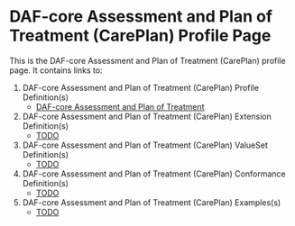 # DAF-core Assessment and Plan of Treatment (CarePlan) Profile Page

This is the DAF-core Assessment and Plan of Treatment (CarePlan) profile page.  It contains links to:

1. DAF-core Assessment and Plan of Treatment (CarePlan) Profile Definition(s)
   * [DAF-core Assessment and Plan of Treatment](daf-core-assessandplan.html)
2. DAF-core Assessment and Plan of Treatment (CarePlan) Extension Definition(s)
    * [TODO]()
3. DAF-core Assessment and Plan of Treatment (CarePlan) ValueSet Definition(s)
    * [TODO]()
4. DAF-core Assessment and Plan of Treatment (CarePlan) Conformance Definition(s)
    * [TODO]()
5. DAF-core Assessment and Plan of Treatment (CarePlan) Examples(s)
    * [TODO]()